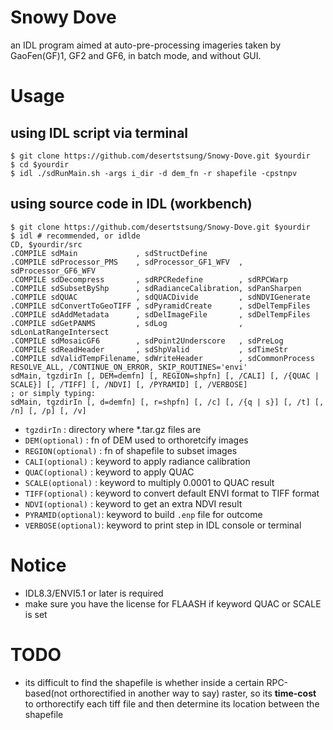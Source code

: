 # Snowy Dove
an IDL program aimed at auto-pre-processing imageries taken by GaoFen(GF)1, GF2 and GF6, in batch mode, and without GUI.
# Usage
## using IDL script via terminal
```shell
$ git clone https://github.com/desertstsung/Snowy-Dove.git $yourdir
$ cd $yourdir
$ idl ./sdRunMain.sh -args i_dir -d dem_fn -r shapefile -cpstnpv
```
## using source code in IDL (workbench)
```shell
$ git clone https://github.com/desertstsung/Snowy-Dove.git $yourdir
$ idl # recommended, or idlde
CD, $yourdir/src
.COMPILE sdMain             , sdStructDefine
.COMPILE sdProcessor_PMS    , sdProcessor_GF1_WFV  , sdProcessor_GF6_WFV
.COMPILE sdDecompress       , sdRPCRedefine        , sdRPCWarp
.COMPILE sdSubsetByShp      , sdRadianceCalibration, sdPanSharpen
.COMPILE sdQUAC             , sdQUACDivide         , sdNDVIGenerate
.COMPILE sdConvertToGeoTIFF , sdPyramidCreate      , sdDelTempFiles
.COMPILE sdAddMetadata      , sdDelImageFile       , sdDelTempFiles
.COMPILE sdGetPANMS         , sdLog                , sdLonLatRangeIntersect
.COMPILE sdMosaicGF6        , sdPoint2Underscore   , sdPreLog
.COMPILE sdReadHeader       , sdShpValid           , sdTimeStr
.COMPILE sdValidTempFilename, sdWriteHeader        , sdCommonProcess
RESOLVE_ALL, /CONTINUE_ON_ERROR, SKIP_ROUTINES='envi'
sdMain, tgzdirIn [, DEM=demfn] [, REGION=shpfn] [, /CALI] [, /{QUAC | SCALE}] [, /TIFF] [, /NDVI] [, /PYRAMID] [, /VERBOSE]
; or simply typing:
sdMain, tgzdirIn [, d=demfn] [, r=shpfn] [, /c] [, /{q | s}] [, /t] [, /n] [, /p] [, /v]
```
- ``tgzdirIn``         : directory where *.tar.gz files are
- ``DEM(optional)``    : fn of DEM used to orthoretcify images
- ``REGION(optional)`` : fn of shapefile to subset images
- ``CALI(optional)``   : keyword to apply radiance calibration
- ``QUAC(optional)``   : keyword to apply QUAC
- ``SCALE(optional)``  : keyword to multiply 0.0001 to QUAC result
- ``TIFF(optional)``   : keyword to convert default ENVI format to TIFF format
- ``NDVI(optional)``   : keyword to get an extra NDVI result
- ``PYRAMID(optional)``: keyword to build ``.enp`` file for outcome
- ``VERBOSE(optional)``: keyword to print step in IDL console or terminal
# Notice
- IDL8.3/ENVI5.1 or later is required
- make sure you have the license for FLAASH if keyword QUAC or SCALE is set
# TODO
- its difficult to find the shapefile is whether inside a certain RPC-based(not orthorectified in another way to say) raster, so its **time-cost** to orthorectify each tiff file and then determine its location between the shapefile
